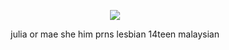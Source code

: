 

  
 <p align="center">
<img src="https://i.pinimg.com/736x/2c/20/37/2c20373b4019cea878c3e7dbcce6ff24.jpg" data-canonical-src="(https://files.catbox.moe/2pyikv.png)"  />
</p>

<p align="center">
 julia or mae she him prns lesbian 14teen malaysian
</p>



